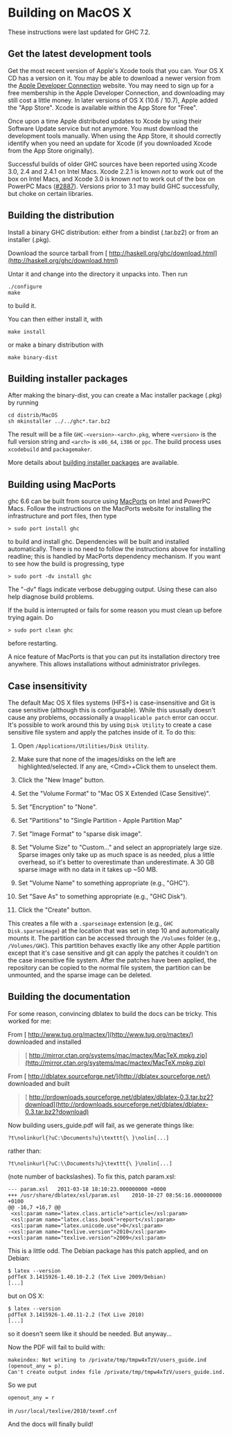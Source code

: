 # Building on MacOS X



These instructions were last updated for GHC 7.2.


## Get the latest development tools



Get the most recent version of Apple's Xcode tools that you can. Your OS X CD has a version on it. You may be able to download a newer version from the [
Apple Developer Connection](http://developer.apple.com/tools/xcode) website. You may need to sign up for a free membership in the Apple Developer Connection, and downloading may still cost a little money.  In later versions of OS X (10.6 / 10.7), Apple added the "App Store".  Xcode is available within the App Store for "Free".



Once upon a time Apple distributed updates to Xcode by using their Software Update service but not anymore. You must download the development tools manually.  When using the App Store, it should correctly identify when you need an update for Xcode (if you downloaded Xcode from the App Store originally).



Successful builds of older GHC sources have been reported using Xcode 3.0, 2.4 and 2.4.1 on Intel Macs. Xcode 2.2.1 is known *not* to work out of the box on Intel Macs, and Xcode 3.0 is known *not* to work out of the box on PowerPC Macs ([\#2887](https://gitlab.staging.haskell.org/ghc/ghc/issues/2887)). Versions prior to 3.1 may build GHC successfully, but choke on certain libraries.


## Building the distribution



Install a binary GHC distribution: either from a bindist (.tar.bz2) or from an installer (.pkg).



Download the source tarball from [
http://haskell.org/ghc/download.html](http://haskell.org/ghc/download.html)



Untar it and change into the directory it unpacks into. Then run


```wiki
./configure
make
```


to build it.



You can then either install it, with


```wiki
make install
```


or make a binary distribution with


```wiki
make binary-dist
```

## Building installer packages



After making the binary-dist, you can create a Mac installer package (.pkg) by running


```wiki
cd distrib/MacOS
sh mkinstaller ../../ghc*.tar.bz2
```


The result will be a file `GHC-<version>-<arch>.pkg`, where `<version>` is the full version string and `<arch>` is `x86_64`, `i386` or `ppc`. The build process uses `xcodebuild` and `packagemaker`.



More details about [building installer packages](building/mac-osx/installer) are available.


## Building using MacPorts



ghc 6.6 can be built from source using [
MacPorts](http://macports.org) on Intel and PowerPC Macs.
Follow the instructions on the MacPorts website for installing the infrastructure and port files,
then type



` > sudo port install ghc `



to build and install ghc.  Dependencies will be built and installed automatically. There is
no need to follow the instructions above for installing readline; this is handled by
MacPorts dependency mechanism.  If you want to see how the build is progressing, type



` > sudo port -dv install ghc `



The "-dv" flags indicate verbose debugging output.  Using these can also help diagnose build problems.



If the build is interrupted or fails for some reason you must clean up before trying again. Do



` > sudo port clean ghc `



before restarting.



A nice feature of MacPorts is that you can put its installation directory tree anywhere.
This allows installations without administrator privileges.


## Case insensitivity



The default Mac OS X files systems (HFS+) is case-insensitive and Git is case sensitive (although this is configurable).  While this ususally doesn't cause any problems, occassionally a `Unapplicable patch` error can occur.  It's possible to work around this by using `Disk Utility` to create a case sensitive file system and apply the patches inside of it.  To do this:


1. Open `/Applications/Utilities/Disk Utility`.
1. Make sure that none of the images/disks on the left are highlighted/selected.  If any are, \<Cmd\>+Click them to unselect them.
1. Click the "New Image" button.
1. Set the "Volume Format" to "Mac OS X Extended (Case Sensitive)".
1. Set "Encryption" to "None".

1. Set "Partitions" to "Single Partition - Apple Partition Map"
1. Set "Image Format" to "sparse disk image".
1. Set "Volume Size" to "Custom..." and select an appropriately large size.  Sparse images only take up as much space is as needed, plus a little overhead, so it's better to overestimate than underestimate.  A 30 GB sparse image with no data in it takes up \~50 MB.
1. Set "Volume Name" to something appropriate (e.g., "GHC").
1. Set "Save As" to something appropriate (e.g., "GHC Disk").
1. Click the "Create" button.


This creates a file with a `.sparseimage` extension (e.g., `GHC Disk.sparseimage`) at the location that was set in step 10 and automatically mounts it.  The partition can be accessed through the `/Volumes` folder (e.g., `/Volumes/GHC`).  This partition behaves exactly like any other Apple partition except that it's case sensitive and git can apply the patches it couldn't on the case insensitive file system.  After the patches have been applied, the repository can be copied to the normal file system, the partition can be unmounted, and the sparse image can be deleted.


## Building the documentation



For some reason, convincing dblatex to build the docs can be tricky. This worked for me:



From [
http://www.tug.org/mactex/](http://www.tug.org/mactex/) downloaded and installed


>
>
> [
> http://mirror.ctan.org/systems/mac/mactex/MacTeX.mpkg.zip](http://mirror.ctan.org/systems/mac/mactex/MacTeX.mpkg.zip)
>
>


From [
http://dblatex.sourceforge.net/](http://dblatex.sourceforge.net/) downloaded and built


>
>
> [
> http://prdownloads.sourceforge.net/dblatex/dblatex-0.3.tar.bz2?download](http://prdownloads.sourceforge.net/dblatex/dblatex-0.3.tar.bz2?download)
>
>


Now building users\_guide.pdf will fail, as we generate things like:


```wiki
?t\nolinkurl{?uC:\Documents?u}\texttt{\ }\nolin[...]
```


rather than:


```wiki
?t\nolinkurl{?uC:\\Documents?u}\texttt{\ }\nolin[...]
```


(note number of backslashes). To fix this, patch param.xsl:


```wiki
--- param.xsl   2011-03-18 18:10:23.000000000 +0000
+++ /usr/share/dblatex/xsl/param.xsl    2010-10-27 08:56:16.000000000 +0100
@@ -16,7 +16,7 @@
 <xsl:param name="latex.class.article">article</xsl:param>
 <xsl:param name="latex.class.book">report</xsl:param>
 <xsl:param name="latex.unicode.use">0</xsl:param>
-<xsl:param name="texlive.version">2010</xsl:param>
+<xsl:param name="texlive.version">2009</xsl:param>
```


This is a little odd. The Debian package has this patch applied, and on
Debian:


```wiki
$ latex --version
pdfTeX 3.1415926-1.40.10-2.2 (TeX Live 2009/Debian)
[...]
```


but on OS X:


```wiki
$ latex --version
pdfTeX 3.1415926-1.40.11-2.2 (TeX Live 2010)
[...]
```


so it doesn't seem like it should be needed. But anyway...



Now the PDF will fail to build with:


```wiki
makeindex: Not writing to /private/tmp/tmpw4xTzV/users_guide.ind (openout_any = p).
Can't create output index file /private/tmp/tmpw4xTzV/users_guide.ind.
```


So we put


```wiki
openout_any = r
```


in `/usr/local/texlive/2010/texmf.cnf`



And the docs will finally build!


